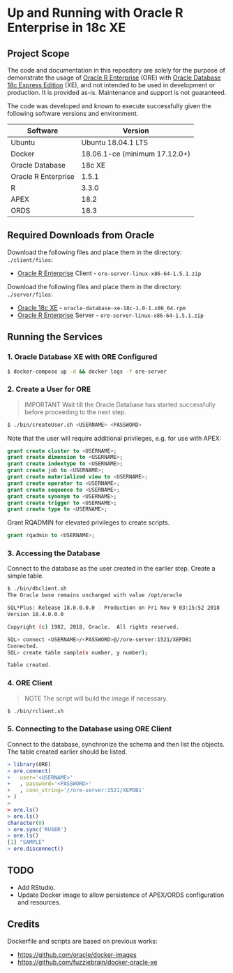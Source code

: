 # Up and Running with Oracle R Enterprise in 18c XE

## Project Scope

The code and documentation in this repository are solely for the purpose of demonstrate the usage of [Oracle R Enterprise](https://www.oracle.com/technetwork/database/database-technologies/r/r-enterprise/overview/index.html) (ORE) with [Oracle Database 18c Express Edition](https://oracle.com/xe) (XE), and not intended to be used in development or production. It is provided as-is. Maintenance and support is not guaranteed. 

The code was developed and known to execute successfully given the following software versions and environment.

| Software | Version |
|-|-|
| Ubuntu | Ubuntu 18.04.1 LTS |
| Docker | 18.06.1-ce (minimum 17.12.0+) |
| Oracle Database | 18c XE |
| Oracle R Enterprise | 1.5.1 |
| R | 3.3.0 |
| APEX | 18.2 |
| ORDS | 18.3 |

## Required Downloads from Oracle

Download the following files and place them in the directory: `./client/files`:

* [Oracle R Enterprise](https://www.oracle.com/technetwork/database/database-technologies/r/r-enterprise/downloads/index.html) Client - `ore-server-linux-x86-64-1.5.1.zip`

Download the following files and place them in the directory: `./server/files`:

* [Oracle 18c XE](https://www.oracle.com/technetwork/database/database-technologies/express-edition/downloads/index.html) - `oracle-database-xe-18c-1.0-1.x86_64.rpm`
* [Oracle R Enterprise](https://www.oracle.com/technetwork/database/database-technologies/r/r-enterprise/downloads/index.html) Server - `ore-server-linux-x86-64-1.5.1.zip`

## Running the Services

### 1. Oracle Database XE with ORE Configured

```bash
$ docker-compose up -d && docker logs -f ore-server
```

### 2. Create a User for ORE

> IMPORTANT Wait till the Oracle Database has started successfully before proceeding to the next step.

```bash
$ ./bin/createUser.sh <USERNAME> <PASSWORD>
```

Note that the user will require additional privileges, e.g. for use with APEX:

```sql
grant create cluster to <USERNAME>;
grant create dimension to <USERNAME>;
grant create indextype to <USERNAME>;
grant create job to <USERNAME>;
grant create materialized view to <USERNAME>;
grant create operator to <USERNAME>;
grant create sequence to <USERNAME>;
grant create synonym to <USERNAME>;
grant create trigger to <USERNAME>;
grant create type to <USERNAME>;
```

Grant RQADMIN for elevated privileges to create scripts.

```sql
grant rqadmin to <USERNAME>;
```

### 3. Accessing the Database

Connect to the database as the user created in the earlier step. Create a simple table.

```bash
$ ./bin/dbclient.sh 
The Oracle base remains unchanged with value /opt/oracle

SQL*Plus: Release 18.0.0.0.0 - Production on Fri Nov 9 03:15:52 2018
Version 18.4.0.0.0

Copyright (c) 1982, 2018, Oracle.  All rights reserved.

SQL> connect <USERNAME>/<PASSWORD>@//ore-server:1521/XEPDB1
Connected.
SQL> create table sample(x number, y number);

Table created.
```

### 4. ORE Client

> NOTE The script will build the image if necessary.

```bash
$ ./bin/rclient.sh
```

### 5. Connecting to the Database using ORE Client

Connect to the database, synchronize the schema and then list the objects. The table created earlier should be listed.

```R
> library(ORE)
> ore.connect(
+   user='<USERNAME>'
+   , password='<PASSWORD>'
+   , conn_string='//ore-server:1521/XEPDB1'
+ )
>
> ore.ls()
> ore.ls()
character(0)
> ore.sync('RUSER')
> ore.ls()
[1] "SAMPLE"
> ore.disconnect()
```

## TODO

* Add RStudio.
* Update Docker image to allow persistence of APEX/ORDS configuration and resources.


## Credits

Dockerfile and scripts are based on previous works:

* https://github.com/oracle/docker-images
* https://github.com/fuzziebrain/docker-oracle-xe
